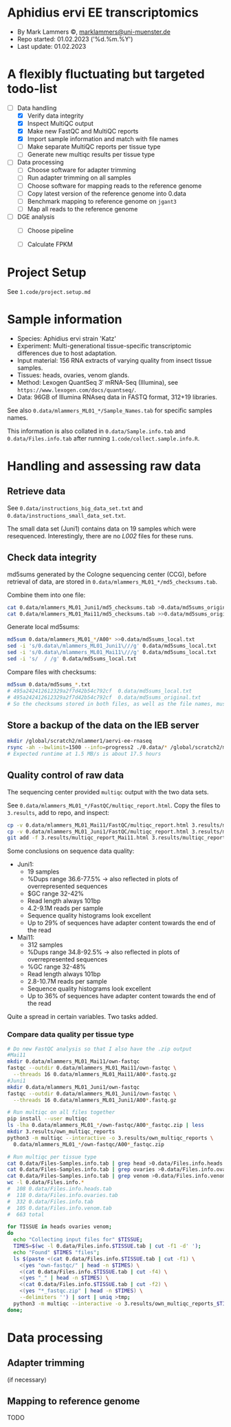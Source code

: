 Aphidius ervi EE transcriptomics
================================

- By Mark Lammers ©, marklammers@uni-muenster.de
- Repo started: 01.02.2023 ('%d.%m.%Y')
- Last update:  01.02.2023

# A flexibly fluctuating but targeted todo-list

- [ ] Data handling
  - [x] Verify data integrity
  - [x] Inspect MultiQC output
  - [x] Make new FastQC and MultiQC reports
  - [x] Import sample information and match with file names
  - [ ] Make separate MultiQC reports per tissue type
  - [ ] Generate new multiqc results per tissue type
- [ ] Data processing
  - [ ] Choose software for adapter trimming
  - [ ] Run adapter trimming on all samples
  - [ ] Choose software for mapping reads to the reference genome
  - [ ] Copy latest version of the reference genome into 0.data
  - [ ] Benchmark mapping to reference genome on `jgant3`
  - [ ] Map all reads to the reference genome
- [ ] DGE analysis
  - [ ] Choose pipeline
  - [ ] Calculate FPKM


# Project Setup

See `1.code/project.setup.md`

# Sample information

- Species: Aphidius ervi strain 'Katz'
- Experiment: Multi-generational tissue-specific transcriptomic differences due to host adaptation.
- Input material: 156 RNA extracts of varying quality from insect tissue samples.
- Tissues: heads, ovaries, venom glands.
- Method: Lexogen QuantSeq 3′ mRNA-Seq (Illumina), see `https://www.lexogen.com/docs/quantseq/`.
- Data: 96GB of Illumina RNAseq data in FASTQ format, 312+19 libraries.

See also `0.data/mlammers_ML01_*/Sample_Names.tab` for specific samples names.

This information is also collated in `0.data/Sample.info.tab` and `0.data/Files.info.tab` after running `1.code/collect.sample.info.R`.

# Handling and assessing raw data

## Retrieve data

See `0.data/instructions_big_data_set.txt`
and `0.data/instructions_small_data_set.txt`.

The small data set (Juni1) contains data on 19 samples which were resequenced.
Interestingly, there are no _L002_ files for these runs.

## Check data integrity

md5sums generated by the Cologne sequencing center (CCG), before retrieval of data, are stored in `0.data/mlammers_ML01_*/md5_checksums.tab`.

Combine them into one file:
```bash
cat 0.data/mlammers_ML01_Juni1/md5_checksums.tab >0.data/md5sums_original.txt
cat 0.data/mlammers_ML01_Mai11/md5_checksums.tab >>0.data/md5sums_original.txt
```

Generate local md5sums:
```bash
md5sum 0.data/mlammers_ML01_*/A00* >>0.data/md5sums_local.txt
sed -i 's/0.data\/mlammers_ML01_Juni1\///g' 0.data/md5sums_local.txt
sed -i 's/0.data\/mlammers_ML01_Mai11\///g' 0.data/md5sums_local.txt
sed -i 's/  / /g' 0.data/md5sums_local.txt
```
Compare files with checksums:
```bash
md5sum 0.data/md5sums_*.txt
# 495a242412612329a2f7d42b54c792cf  0.data/md5sums_local.txt
# 495a242412612329a2f7d42b54c792cf  0.data/md5sums_original.txt
# So the checksums stored in both files, as well as the file names, must be identical between these files
```

## Store a backup of the data on the IEB server
```bash
mkdir /global/scratch2/mlammer1/aervi-ee-rnaseq
rsync -ah --bwlimit=1500 --info=progress2 ./0.data/* /global/scratch2/mlammer1/aervi-ee-rnaseq/
# Expected runtime at 1.5 MB/s is about 17.5 hours
```

## Quality control of raw data

The sequencing center provided `multiqc` output with the two data sets.

See `0.data/mlammers_ML01_*/FastQC/multiqc_report.html`.
Copy the files to `3.results`, add to repo, and inspect:
```bash
cp -v 0.data/mlammers_ML01_Mai11/FastQC/multiqc_report.html 3.results/multiqc_report_Mai11.html
cp -v 0.data/mlammers_ML01_Juni1/FastQC/multiqc_report.html 3.results/multiqc_report_Juni1.html
git add -f 3.results/multiqc_report_Mai11.html 3.results/multiqc_report_Juni1.html
```

Some conclusions on sequence data quality:
- Juni1:
  - 19 samples
  - %Dups range 36.6-77.5% -> also reflected in plots of overrepresented sequences
  - $GC range 32-42%
  - Read length always 101bp
  - 4.2-9.1M reads per sample
  - Sequence quality histograms look excellent
  - Up to 29% of sequences have adapter content towards the end of the read
- Mai11:
  - 312 samples
  - %Dups range 34.8-92.5% -> also reflected in plots of overrepresented sequences
  - %GC range 32-48%
  - Read length always 101bp
  - 2.8-10.7M reads per sample
  - Sequence quality histograms look excellent
  - Up to 36% of sequences have adapter content towards the end of the read

Quite a spread in certain variables. Two tasks added.

### Compare data quality per tissue type

```bash
# Do new FastQC analysis so that I also have the .zip output
#Mai11
mkdir 0.data/mlammers_ML01_Mai11/own-fastqc
fastqc --outdir 0.data/mlammers_ML01_Mai11/own-fastqc \
  --threads 16 0.data/mlammers_ML01_Mai11/A00*.fastq.gz
#Juni1
mkdir 0.data/mlammers_ML01_Juni1/own-fastqc
fastqc --outdir 0.data/mlammers_ML01_Juni1/own-fastqc \
  --threads 16 0.data/mlammers_ML01_Juni1/A00*.fastq.gz

# Run multiqc on all files together
pip install --user multiqc
ls -lha 0.data/mlammers_ML01_*/own-fastqc/A00*_fastqc.zip | less
mkdir 3.results/own_multiqc_reports
python3 -m multiqc --interactive -o 3.results/own_multiqc_reports \
  0.data/mlammers_ML01_*/own-fastqc/A00*_fastqc.zip

# Run multiqc per tissue type
cat 0.data/Files-Samples.info.tab | grep head >0.data/Files.info.heads.tab
cat 0.data/Files-Samples.info.tab | grep ovaries >0.data/Files.info.ovaries.tab
cat 0.data/Files-Samples.info.tab | grep venom >0.data/Files.info.venom.tab
wc -l 0.data/Files.info.*
#  108 0.data/Files.info.heads.tab
#  118 0.data/Files.info.ovaries.tab
#  332 0.data/Files.info.tab
#  105 0.data/Files.info.venom.tab
#  663 total

for TISSUE in heads ovaries venom;
do
  echo "Collecting input files for" $TISSUE;
  TIMES=$(wc -l 0.data/Files.info.$TISSUE.tab | cut -f1 -d' ');
  echo "Found" $TIMES "files";
  ls $(paste <(cat 0.data/Files.info.$TISSUE.tab | cut -f1) \
    <(yes "own-fastqc/" | head -n $TIMES) \
    <(cat 0.data/Files.info.$TISSUE.tab | cut -f4) \
    <(yes "_" | head -n $TIMES) \
    <(cat 0.data/Files.info.$TISSUE.tab | cut -f2) \
    <(yes "*_fastqc.zip" | head -n $TIMES) \
    --delimiters '') | sort | uniq >tmp;
  python3 -m multiqc --interactive -o 3.results/own_multiqc_reports_$TISSUE $(cat tmp);
done;
```

# Data processing

## Adapter trimming

(if necessary)

## Mapping to reference genome

TODO
